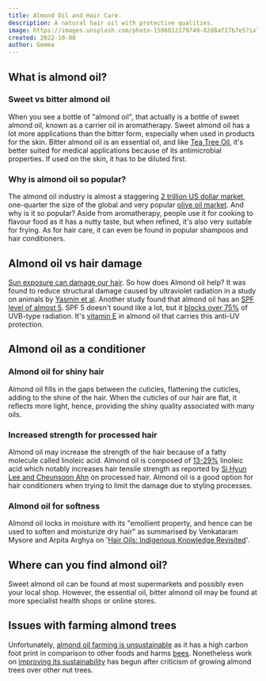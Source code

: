 ```yaml
---
title: Almond Oil and Hair Care.
description: A natural hair oil with protective qualities.
image: https://images.unsplash.com/photo-1596812179749-82d8af17b7e5?ixlib=rb-1.2.1&ixid=eyJhcHBfaWQiOjEyMDd9&auto=format&fit=crop&w=1000&q=80
created: 2022-10-08
author: Gemma
---
```


## What is almond oil?

### Sweet vs bitter almond oil

When you see a bottle of "almond oil", that actually is a bottle of sweet almond oil, known as a carrier oil in aromatherapy. Sweet almond oil has a lot more applications than the bitter form, especially when used in products for the skin. Bitter almond oil is an essential oil, and like [Tea Tree Oil](/guides/tea-tree-oil-hair-care), it's better suited for medical applications because of its antimicrobial properties. If used on the skin, it has to be diluted first.

### Why is almond oil so popular?

The almond oil industry is almost a staggering [2 trillion US dollar market](https://www.marketdataforecast.com/market-reports/almond-oil-market), one-quarter the size of the global and very popular [olive oil market](https://www.marketdataforecast.com/market-reports/olive-oil-market). And why is it so popular? Aside from aromatherapy, people use it for cooking to flavour food as it has a nutty taste, but when refined, it's also very suitable for frying. As for hair care, it can even be found in popular shampoos and hair conditioners.

## Almond oil vs hair damage

[Sun exposure can damage our hair](/guides/hair-damage/#hair-and-uv-damage). So how does Almond oil help? It was found to reduce structural damage caused by ultraviolet radiation in a study on animals by [Yasmin et al](https://pubmed.ncbi.nlm.nih.gov/17348990/). Another study found that almond oil has an [SPF level of almost 5](https://www.ncbi.nlm.nih.gov/pmc/articles/PMC3140123/). SPF 5 doesn't sound like a lot, but it [blocks over 75%](https://drbaileyskincare.com/blogs/blog/how-high-of-an-spf-does-your-sunscreen-need-to-have) of UVB-type radiation. It's [vitamin E](https://pubmed.ncbi.nlm.nih.gov/11139138) in almond oil that carries this anti-UV protection.

## Almond oil as a conditioner

### Almond oil for shiny hair

Almond oil fills in the gaps between the cuticles, flattening the cuticles, adding to the shine of the hair. When the cuticles of our hair are flat, it reflects more light, hence, providing the shiny quality associated with many oils.

### Increased strength for processed hair

Almond oil may increase the strength of the hair because of a fatty molecule called linoleic acid. Almond oil is composed of [13-29%](https://www.ncbi.nlm.nih.gov/pmc/articles/PMC7520497) linoleic acid which notably increases hair tensile strength as reported by [Si Hyun Lee and Cheunsoon Ahn](https://fashionandtextiles.springeropen.com/articles/10.1186/s40691-021-00282-5) on processed hair. Almond oil is a good option for hair conditioners when trying to limit the damage due to styling processes.

### Almond oil for softness

Almond oil locks in moisture with its "emollient property, and hence can be used to soften and moisturize dry hair" as summarised by Venkataram Mysore and Arpita Arghya on '[Hair Oils: Indigenous Knowledge Revisited](https://www.ncbi.nlm.nih.gov/pmc/articles/PMC9231528/
)'.

## Where can you find almond oil?

Sweet almond oil can be found at most supermarkets and possibly even your local shop. However, the essential oil, bitter almond oil may be found at more specialist health shops or online stores.

## Issues with farming almond trees

Unfortunately, [almond oil farming is unsustainable](https://www.healabel.com/almond-oil-side-effects) as it has a high carbon foot print in comparison to other foods and harms [bees](https://www.theguardian.com/environment/2020/jan/28/what-plant-milk-should-i-drink-almond-killing-bees-aoe). Nonetheless work on [improving its sustainability](https://citizensustainable.com/almonds-environment/) has begun after criticism of growing almond trees over other nut trees.